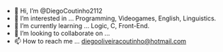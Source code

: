 - 👋 Hi, I’m @DiegoCoutinho2112
- 👀 I’m interested in ... Programming, Videogames, English, Linguistics.
- 🌱 I’m currently learning ... Logic, C, Front-End.
- 💞️ I’m looking to collaborate on ...
- 📫 How to reach me ... diegooliveiracoutinho@hotmail.com

<!---
DiegoCoutinho2112/DiegoCoutinho2112 is a ✨ special ✨ repository because its `README.md` (this file) appears on your GitHub profile.
You can click the Preview link to take a look at your changes.
--->
